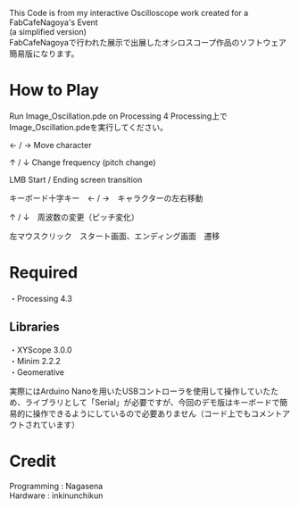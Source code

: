 This Code is from my interactive Oscilloscope work created for a FabCafeNagoya's Event
<br>
(a simplified version)
<br>
FabCafeNagoyaで行われた展示で出展したオシロスコープ作品のソフトウェア簡易版になります。



# **How to Play**
Run Image_Oscillation.pde on Processing 4
Processing上でImage_Oscillation.pdeを実行してください。

← / → Move character

↑ / ↓ Change frequency (pitch change)

LMB Start / Ending screen transition

キーボード十字キー　← / →　キャラクターの左右移動

↑ / ↓　周波数の変更（ピッチ変化）

左マウスクリック　スタート画面、エンディング画面　遷移



# **Required**
・Processing 4.3


## **Libraries**
・XYScope 3.0.0
<br>
・Minim 2.2.2
<br>
・Geomerative
<br>

実際にはArduino Nanoを用いたUSBコントローラを使用して操作していたため、ライブラリとして「Serial」が必要ですが、今回のデモ版はキーボードで簡易的に操作できるようにしているので必要ありません（コード上でもコメントアウトされています）



# **Credit**
Programming : Nagasena
<br>
Hardware : inkinunchikun


